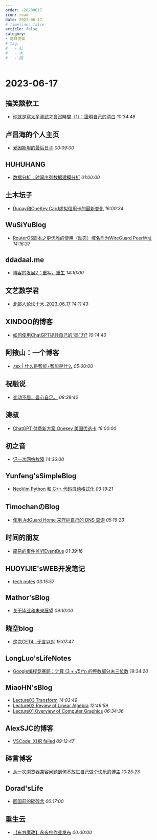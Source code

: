 ```yaml
---
order: -20230617
icon: read
date: 2023-06-17
# timeline: false
article: false
category:
- 每日悦读
# tag:
#   - 红
#   - 大
#   - 圆
---
```


# 2023-06-17 
## 搞笑談軟工<span></span>
* [你就是寫太多測試才會沒時間（1）：證明自己的清白](http://teddy-chen-tw.blogspot.com/2023/06/1.html) *10:34:48* 
## 卢昌海的个人主页<span></span>
* [爱因斯坦的最后日子](https://www.changhai.org/articles/translation/misc/EinsteinLastDays.php) *00:09:00* 
## HUHUHANG<span></span>
* [数据分析：时间序列数据建模分析](https://huhuhang.com/post/machine-learning/dm-tutorials/time-series-data-modeling-and-analysis) *01:00:00* 
## 土木坛子<span></span>
* [Dupay和OneKey Card虚拟信用卡的最新变化](https://tumutanzi.com/archives/17042) *16:00:34* 
## WuSiYuBlog<span></span>
* [RouterOS脚本之更优雅的使用（动态）域名作为WireGuard Peer地址](https://wusiyu.me/better-routeros-script-for-wireguard-peer-ddns-endpoint-update-and-more/) *14:16:37* 
## ddadaal.me<span></span>
* [博客的发展2：重写，重生](https://ddadaal.me/articles/blog-updates-2/cn) *14:10:00* 
## 文艺数学君<span></span>
* [北邮人论坛十大_2023_06_17](https://mathpretty.com/16008.html) *14:11:43* 
## XINDOO的博客<span></span>
* [如何使用ChatGPT提升自己的“码”力?](https://zxs.io/article/1924) *10:14:40* 
## 阿掖山：一个博客<span></span>
* [.tex | 什么是智能≠智能是什么](https://mountaye.github.io/blog/articles/what-is-intelligence-not-same-as-intelligence-is-what) *05:00:00* 
## 祝融说<span></span>
* [变动不居，吾心自足。](https://zhurongshuo.com/posts/2023/06/1701/) *08:39:42* 
## 涛叔<span></span>
* [ChatGPT 付费新方案 Onekey 美国优选卡](https://taoshu.in/ai/onekey-chatgpt.html) *16:00:00* 
## 初之音<span></span>
* [记一次网络故障](https://www.himiku.com/archives/my-internet-is-boom.html) *14:36:00* 
## Yunfeng'sSimpleBlog<span></span>
* [NeoVim Python 和 C++ 代码自动格式化](http://vra.github.io/2023/06/17/neoformat-python-cpp/) *03:19:21* 
## TimochanのBlog<span></span>
* [使用  AdGuard Home 来守护自己的 DNS 查询](https://www.timochan.cn/posts/any_pen/adguard_home_for_me) *05:19:23* 
## 时间的朋友<span></span>
* [简易的事件监听EventBus](https://blog.storycn.cn/posts/2023/06/event-bind/) *01:39:16* 
## HUOYIJIE'sWEB开发笔记<span></span>
* [tech notes](https://huoyijie.cn/docsifys/tech-notes) *03:15:57* 
## Mathor'sBlog<span></span>
* [关于毕业和未来展望](https://wmathor.com/index.php/archives/1641/) *09:10:00* 
## 晓空blog<span></span>
* [这次CET4...无言以对](https://blog.moeworld.tech/2023/06/17/%e8%bf%99%e6%ac%a1cet4-%e6%97%a0%e8%a8%80%e4%bb%a5%e5%af%b9/) *15:07:47* 
## LongLuo'sLifeNotes<span></span>
* [Google编程竞赛题：计算 (3 + √5)^n 的整数部分末三位数](http://www.longluo.me//blog/2023/03/23/find-the-last-three-digits-before-the-decimal-point-for-the-number-3-plus-sqrt5_n/) *19:34:20* 
## MiaoHN'sBlog<span></span>
* [Lecture03 Transform](http://miaohn.github.io/posts/games101/lecture03/) *14:03:49* 
* [Lecture02 Review of Linear Algebra](http://miaohn.github.io/posts/games101/lecture02/) *12:49:59* 
* [Lecture01 Overview of Computer Graphics](http://miaohn.github.io/posts/games101/lecture01/) *06:34:36* 
## AlexSJC的博客<span></span>
* [VSCode: XHR failed](https://blog.c3c.one/archives/1016) *09:12:47* 
## 碎言博客<span></span>
* [从一次浏览器兼容问题到何不放过自己做个快乐的博主](https://suiyan.cc/2023/20230617102523.html) *10:25:23* 
## Dorad'sLife<span></span>
* [回国前的碎碎念](https://blog.cuger.cn/p/1b20/) *00:17:00* 
## 重生云<span></span>
* [【东方魔改】永夜抄作业发布](https://xiaochopin.github.io//2023/06/17/th08.html) *00:00:00* 
